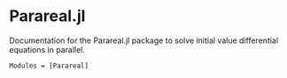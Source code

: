 # Parareal.jl
Documentation for the Parareal.jl package to solve initial value differential equations in parallel.

```@autodocs
Modules = [Parareal]
```
